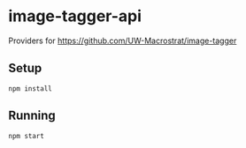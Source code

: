 # image-tagger-api

Providers for https://github.com/UW-Macrostrat/image-tagger


## Setup

````
npm install
````

## Running

````
npm start
````
